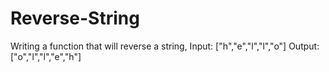 # Reverse-String
Writing a function that will reverse a string, Input: ["h","e","l","l","o"] Output: ["o","l","l","e","h"]
